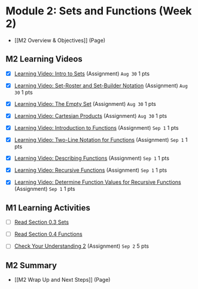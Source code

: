 # Module 2: Sets and Functions (Week 2)

-   [[M2 Overview & Objectives]] (Page)

## M2 Learning Videos

- [x] [Learning Video: Intro to Sets](https://csusb.instructure.com/courses/15759/modules/items/1037415) (Assignment) `Aug 30` 1 pts

- [x] [Learning Video: Set-Roster and Set-Builder Notation](https://csusb.instructure.com/courses/15759/modules/items/1037416) (Assignment) `Aug 30` 1 pts

- [x] [Learning Video: The Empty Set](https://csusb.instructure.com/courses/15759/modules/items/1037417) (Assignment) `Aug 30` 1 pts

- [x] [Learning Video: Cartesian Products](https://csusb.instructure.com/courses/15759/modules/items/1037418) (Assignment) `Aug 30` 1 pts

- [x] [Learning Video: Introduction to Functions](https://csusb.instructure.com/courses/15759/modules/items/1108681) (Assignment) `Sep 1` 1 pts

- [x] [Learning Video: Two-Line Notation for Functions](https://csusb.instructure.com/courses/15759/modules/items/1108682) (Assignment) `Sep 1` 1 pts

- [x] [Learning Video: Describing Functions](https://csusb.instructure.com/courses/15759/modules/items/1108678) (Assignment) `Sep 1` 1 pts

- [x] [Learning Video: Recursive Functions](https://csusb.instructure.com/courses/15759/modules/items/1108680) (Assignment) `Sep 1` 1 pts

- [x] [Learning Video: Determine Function Values for Recursive Functions](https://csusb.instructure.com/courses/15759/modules/items/1108679) (Assignment) `Sep 1` 1 pts


## M1 Learning Activities

- [ ] [Read Section 0.3 Sets](https://csusb.instructure.com/courses/15759/modules/items/1037420)

- [ ] [Read Section 0.4 Functions](https://csusb.instructure.com/courses/15759/modules/items/1037433)

- [ ] [Check Your Understanding 2](https://csusb.instructure.com/courses/15759/modules/items/1108691) (Assignment) `Sep 2` 5 pts

## M2 Summary

- [[M2 Wrap Up and Next Steps]] (Page)